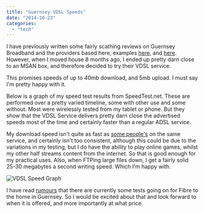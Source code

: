 ```yaml
---
title: "Guernsey VDSL Speeds"
date: "2014-10-23"
categories: 
  - "tech"
---
```


I have previously written some fairly scathing reviews on Guernsey Broadband and the providers based here, examples [here](http://snappeh.com/blog/guernsey-adsl-is-a-joke/), and [here](http://snappeh.com/blog/distance-is-not-quality/). However, when I moved house 8 months ago, I ended up pretty darn close to an MSAN box, and therefore decided to try their VDSL service.

This promises speeds of up to 40mb download, and 5mb upload. I must say I'm pretty happy with it.

Below is a graph of my speed test results from SpeedTest.net. These are performed over a pretty varied timeline, some with other use and some without. Most were wirelessly tested from my tablet or phone. But they show that the VDSL Service delivers pretty darn close the advertised speeds most of the time and certainly faster than a regular ADSL service.

My download speed isn't quite as fast as [some people's](https://www.fastinternetblog.uk/?p=248) on the same service, and certainly isn't too consistent, although this could be due to the variations in my testing, but I do have the ability to play online games, whilst my other half streams content from the internet. So that is good enough for my practical uses. Also, when FTPing large files down, I get a fairly solid 25-30 megabytes a second writing speed. Which I'm happy with.

![VDSL Speed Graph](/images/VDSLSpeed.png)

I have read [rumours](https://www.fastinternetblog.uk/?p=195) that there are currently some tests going on for Fibre to the home in Guernsey. So I would be excited about that and look forward to when it is offered, and more importantly at what price.
